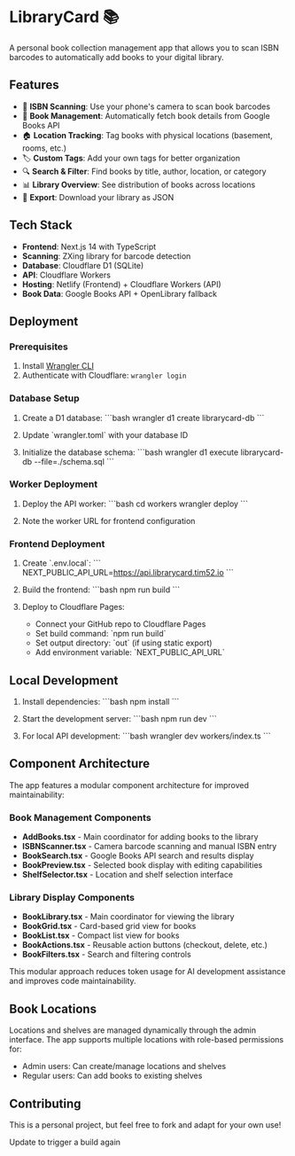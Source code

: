 # LibraryCard 📚

A personal book collection management app that allows you to scan ISBN barcodes to automatically add books to your digital library.

## Features

- 📱 **ISBN Scanning**: Use your phone's camera to scan book barcodes
- 📖 **Book Management**: Automatically fetch book details from Google Books API
- 🏠 **Location Tracking**: Tag books with physical locations (basement, rooms, etc.)
- 🏷️ **Custom Tags**: Add your own tags for better organization
- 🔍 **Search & Filter**: Find books by title, author, location, or category
- 📊 **Library Overview**: See distribution of books across locations
- 💾 **Export**: Download your library as JSON

## Tech Stack

- **Frontend**: Next.js 14 with TypeScript
- **Scanning**: ZXing library for barcode detection
- **Database**: Cloudflare D1 (SQLite)
- **API**: Cloudflare Workers
- **Hosting**: Netlify (Frontend) + Cloudflare Workers (API)
- **Book Data**: Google Books API + OpenLibrary fallback

## Deployment

### Prerequisites

1. Install [Wrangler CLI](https://developers.cloudflare.com/workers/wrangler/install-and-update/)
2. Authenticate with Cloudflare: `wrangler login`

### Database Setup

1. Create a D1 database:
   \`\`\`bash
   wrangler d1 create librarycard-db
   \`\`\`

2. Update \`wrangler.toml\` with your database ID

3. Initialize the database schema:
   \`\`\`bash
   wrangler d1 execute librarycard-db --file=./schema.sql
   \`\`\`

### Worker Deployment

1. Deploy the API worker:
   \`\`\`bash
   cd workers
   wrangler deploy
   \`\`\`

2. Note the worker URL for frontend configuration

### Frontend Deployment

1. Create \`.env.local\`:
   \`\`\`
   NEXT_PUBLIC_API_URL=https://api.librarycard.tim52.io
   \`\`\`

2. Build the frontend:
   \`\`\`bash
   npm run build
   \`\`\`

3. Deploy to Cloudflare Pages:
   - Connect your GitHub repo to Cloudflare Pages
   - Set build command: \`npm run build\`
   - Set output directory: \`out\` (if using static export)
   - Add environment variable: \`NEXT_PUBLIC_API_URL\`

## Local Development

1. Install dependencies:
   \`\`\`bash
   npm install
   \`\`\`

2. Start the development server:
   \`\`\`bash
   npm run dev
   \`\`\`

3. For local API development:
   \`\`\`bash
   wrangler dev workers/index.ts
   \`\`\`

## Component Architecture

The app features a modular component architecture for improved maintainability:

### Book Management Components
- **AddBooks.tsx** - Main coordinator for adding books to the library
- **ISBNScanner.tsx** - Camera barcode scanning and manual ISBN entry
- **BookSearch.tsx** - Google Books API search and results display
- **BookPreview.tsx** - Selected book display with editing capabilities
- **ShelfSelector.tsx** - Location and shelf selection interface

### Library Display Components  
- **BookLibrary.tsx** - Main coordinator for viewing the library
- **BookGrid.tsx** - Card-based grid view for books
- **BookList.tsx** - Compact list view for books
- **BookActions.tsx** - Reusable action buttons (checkout, delete, etc.)
- **BookFilters.tsx** - Search and filtering controls

This modular approach reduces token usage for AI development assistance and improves code maintainability.

## Book Locations

Locations and shelves are managed dynamically through the admin interface. The app supports multiple locations with role-based permissions for:
- Admin users: Can create/manage locations and shelves
- Regular users: Can add books to existing shelves

## Contributing

This is a personal project, but feel free to fork and adapt for your own use!

Update to trigger a build again